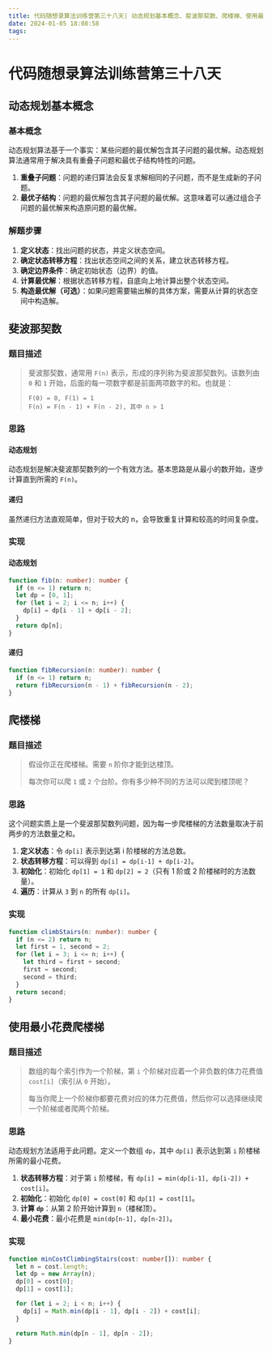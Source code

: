 ```yaml
---
title: 代码随想录算法训练营第三十八天| 动态规划基本概念、斐波那契数、爬楼梯、使用最小花费爬楼梯
date: 2024-01-05 18:08:58
tags:
---
```


# 代码随想录算法训练营第三十八天

## 动态规划基本概念

### 基本概念

动态规划算法基于一个事实：某些问题的最优解包含其子问题的最优解。动态规划算法通常用于解决具有重叠子问题和最优子结构特性的问题。

1. **重叠子问题**：问题的递归算法会反复求解相同的子问题，而不是生成新的子问题。
2. **最优子结构**：问题的最优解包含其子问题的最优解。这意味着可以通过组合子问题的最优解来构造原问题的最优解。

### 解题步骤
1. **定义状态**：找出问题的状态，并定义状态空间。
2. **确定状态转移方程**：找出状态空间之间的关系，建立状态转移方程。
3. **确定边界条件**：确定初始状态（边界）的值。
4. **计算最优解**：根据状态转移方程，自底向上地计算出整个状态空间。
5. **构造最优解（可选）**：如果问题需要输出解的具体方案，需要从计算的状态空间中构造解。

## 斐波那契数

### 题目描述

> 斐波那契数，通常用 `F(n)` 表示，形成的序列称为斐波那契数列。该数列由 `0` 和 `1` 开始，后面的每一项数字都是前面两项数字的和。也就是：
> 
> ```
> F(0) = 0, F(1) = 1
> F(n) = F(n - 1) + F(n - 2), 其中 n > 1
> ```

### 思路

#### 动态规划

动态规划是解决斐波那契数列的一个有效方法。基本思路是从最小的数开始，逐步计算直到所需的 `F(n)`。

#### 递归

虽然递归方法直观简单，但对于较大的 n，会导致重复计算和较高的时间复杂度。

### 实现

#### 动态规划

```typescript
function fib(n: number): number {
  if (n <= 1) return n;
  let dp = [0, 1];
  for (let i = 2; i <= n; i++) {
    dp[i] = dp[i - 1] + dp[i - 2];
  }
  return dp[n];
}
```

#### 递归

```typescript
function fibRecursion(n: number): number {
  if (n <= 1) return n;
  return fibRecursion(n - 1) + fibRecursion(n - 2);
}
```

## 爬楼梯

### 题目描述

> 假设你正在爬楼梯。需要 `n` 阶你才能到达楼顶。
> 
> 每次你可以爬 `1` 或 `2` 个台阶。你有多少种不同的方法可以爬到楼顶呢？

### 思路

这个问题实质上是一个斐波那契数列问题，因为每一步爬楼梯的方法数量取决于前两步的方法数量之和。

1. **定义状态**：令 `dp[i]` 表示到达第 i 阶楼梯的方法总数。
2. **状态转移方程**：可以得到 `dp[i] = dp[i-1] + dp[i-2]`。
3. **初始化**：初始化 `dp[1] = 1` 和 `dp[2] = 2`（只有 1 阶或 2 阶楼梯时的方法数量）。
4. **遍历**：计算从 `3` 到 `n` 的所有 `dp[i]`。

### 实现

```typescript
function climbStairs(n: number): number {
  if (n <= 2) return n;
  let first = 1, second = 2;
  for (let i = 3; i <= n; i++) {
    let third = first + second;
    first = second;
    second = third;
  }
  return second;
}
```

## 使用最小花费爬楼梯

### 题目描述

> 数组的每个索引作为一个阶梯，第 `i` 个阶梯对应着一个非负数的体力花费值 `cost[i]`（索引从 `0` 开始）。
> 
> 每当你爬上一个阶梯你都要花费对应的体力花费值，然后你可以选择继续爬一个阶梯或者爬两个阶梯。

### 思路

动态规划方法适用于此问题。定义一个数组 `dp`，其中 `dp[i]` 表示达到第 `i` 阶楼梯所需的最小花费。

1. **状态转移方程**：对于第 `i` 阶楼梯，有 `dp[i] = min(dp[i-1], dp[i-2]) + cost[i]`。
2. **初始化**：初始化 `dp[0] = cost[0]` 和 `dp[1] = cost[1]`。
3. **计算 `dp`**：从第 2 阶开始计算到 `n`（楼梯顶）。
4. **最小花费**：最小花费是 `min(dp[n-1], dp[n-2])`。

### 实现

```typescript
function minCostClimbingStairs(cost: number[]): number {
  let n = cost.length;
  let dp = new Array(n);
  dp[0] = cost[0];
  dp[1] = cost[1];

  for (let i = 2; i < n; i++) {
    dp[i] = Math.min(dp[i - 1], dp[i - 2]) + cost[i];
  }

  return Math.min(dp[n - 1], dp[n - 2]);
}
```
